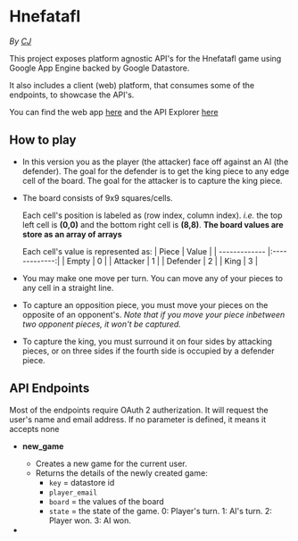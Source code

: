 # Hnefatafl

*By [CJ](https://github.com/vssrcj)*

This project exposes platform agnostic API's for the Hnefatafl game using Google App Engine backed by Google Datastore.

It also includes a client (web) platform, that consumes some of the endpoints, to showcase the API's.

You can find the web app [here](https://hnefatafl-game.appspot.com)
and the API Explorer [here](https://hnefatafl-game.appspot.com/_ah/api/explorer)

## How to play

* In this version you as the player (the attacker) face off against an AI (the defender).
  The goal for the defender is to get the king piece to any edge cell of the board.
  The goal for the attacker is to capture the king piece.

* The board consists of 9x9 squares/cells. 
  
  Each cell's position is labeled as (row index, column index). *i.e.* the top left cell is **(0,0)** and the bottom right cell is **(8,8)**.  **The board values are store as an array of arrays**

  Each cell's value is represented as:
  | Piece         | Value         |
  | ------------- |:-------------:|
  | Empty         | 0             |
  | Attacker      | 1             |
  | Defender      | 2             |
  | King          | 3             |
  
* You may make one move per turn.  You can move any of your pieces to any cell in a straight line.

* To capture an opposition piece, you must move your pieces on the opposite of an opponent's.
  *Note that if you move your piece inbetween two opponent pieces, it won't be captured.*

* To capture the king, you must surround it on four sides by attacking pieces, or on three sides if the fourth side is occupied by a defender piece.

## API Endpoints

Most of the endpoints require OAuth 2 autherization.  It will request the user's name and email address.
If no parameter is defined, it means it accepts none

* **new_game**
  * Creates a new game for the current user.
  * Returns the details of the newly created game:
    * ```key```           = datastore id
    * ```player_email```
    * ```board```         = the values of the board
    * ```state```         = the state of the game.  0: Player's turn. 1: AI's turn. 2: Player won. 3: AI won.
     
* 


